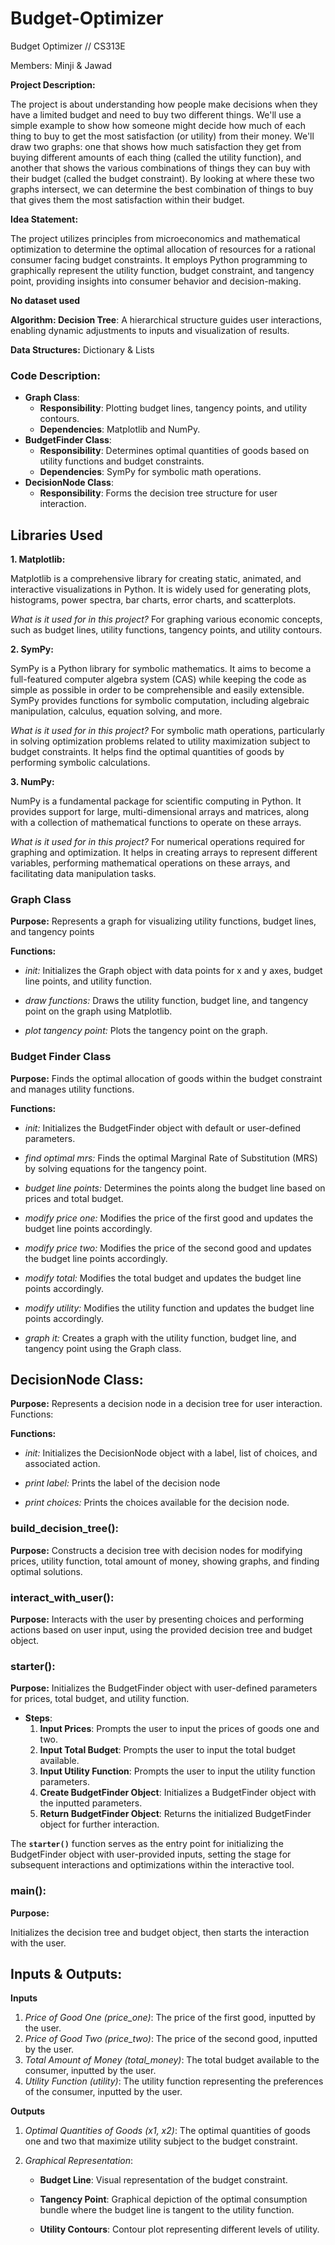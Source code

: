 # Budget-Optimizer
Budget Optimizer // CS313E

Members: Minji & Jawad

**Project Description:**

The project is about understanding how people make decisions when they have a limited budget and need to buy two different things. We'll use a simple example to show how someone might decide how much of each thing to buy to get the most satisfaction (or utility) from their money. We'll draw two graphs: one that shows how much satisfaction they get from buying different amounts of each thing (called the utility function), and another that shows the various combinations of things they can buy with their budget (called the budget constraint). By looking at where these two graphs intersect, we can determine the best combination of things to buy that gives them the most satisfaction within their budget.

**Idea Statement:**

The project utilizes principles from microeconomics and mathematical optimization to determine the optimal allocation of resources for a rational consumer facing budget constraints. It employs Python programming to graphically represent the utility function, budget constraint, and tangency point, providing insights into consumer behavior and decision-making.

**No dataset used**

**Algorithm: Decision Tree**: A hierarchical structure guides user interactions, enabling dynamic adjustments to inputs and visualization of results.

**Data Structures:** Dictionary & Lists


### **Code Description:**

- **Graph Class**:
    - **Responsibility**: Plotting budget lines, tangency points, and utility contours.
    - **Dependencies**: Matplotlib and NumPy.
- **BudgetFinder Class**:
    - **Responsibility**: Determines optimal quantities of goods based on utility functions and budget constraints.
    - **Dependencies**: SymPy for symbolic math operations.
- **DecisionNode Class**:
    - **Responsibility**: Forms the decision tree structure for user interaction.
 

## **Libraries Used**

**1. Matplotlib:**

Matplotlib is a comprehensive library for creating static, animated, and interactive visualizations in Python. It is widely used for generating plots, histograms, power spectra, bar charts, error charts, and scatterplots.

*What is it used for in this project?*
For graphing various economic concepts, such as budget lines, utility functions, tangency points, and utility contours. 

**2. SymPy:**

SymPy is a Python library for symbolic mathematics. It aims to become a full-featured computer algebra system (CAS) while keeping the code as simple as possible in order to be comprehensible and easily extensible. SymPy provides functions for symbolic computation, including algebraic manipulation, calculus, equation solving, and more.

*What is it used for in this project?*
For symbolic math operations, particularly in solving optimization problems related to utility maximization subject to budget constraints. It helps find the optimal quantities of goods by performing symbolic calculations.

**3. NumPy:**

NumPy is a fundamental package for scientific computing in Python. It provides support for large, multi-dimensional arrays and matrices, along with a collection of mathematical functions to operate on these arrays.

*What is it used for in this project?*
For numerical operations required for graphing and optimization. It helps in creating arrays to represent different variables, performing mathematical operations on these arrays, and facilitating data manipulation tasks. 

### **Graph Class**

**Purpose:** Represents a graph for visualizing utility functions, budget lines, and tangency points

**Functions:**

- *init:* Initializes the Graph object with data points for x and y axes, budget line points, and utility function.

- *draw functions:* Draws the utility function, budget line, and tangency point on the graph using Matplotlib.

- *plot tangency point:* Plots the tangency point on the graph.

### **Budget Finder Class**

**Purpose:** Finds the optimal allocation of goods within the budget constraint and manages utility functions.

**Functions:**

- *init:* Initializes the BudgetFinder object with default or user-defined parameters.

- *find optimal mrs:* Finds the optimal Marginal Rate of Substitution (MRS) by solving equations for the tangency point.

- *budget line points:* Determines the points along the budget line based on prices and total budget.

- *modify price one:* Modifies the price of the first good and updates the budget line points accordingly.

- *modify price two:* Modifies the price of the second good and updates the budget line points accordingly.

- *modify total:* Modifies the total budget and updates the budget line points accordingly.

- *modify utility:* Modifies the utility function and updates the budget line points accordingly.

- *graph it:* Creates a graph with the utility function, budget line, and tangency point using the Graph class.

## **DecisionNode Class:**

**Purpose:** Represents a decision node in a decision tree for user interaction.
Functions:

**Functions:**

- *init:* Initializes the DecisionNode object with a label, list of choices, and associated action.

- *print label:* Prints the label of the decision node

- *print choices:* Prints the choices available for the decision node.

### **build_decision_tree():**

**Purpose:** Constructs a decision tree with decision nodes for modifying prices, utility function, total amount of money, showing graphs, and finding optimal solutions.


### **interact_with_user():**

**Purpose:**  Interacts with the user by presenting choices and performing actions based on user input, using the provided decision tree and budget object.

### **starter():**

**Purpose:** Initializes the BudgetFinder object with user-defined parameters for prices, total budget, and utility function.

- **Steps**:
    1. **Input Prices**: Prompts the user to input the prices of goods one and two.
    2. **Input Total Budget**: Prompts the user to input the total budget available.
    3. **Input Utility Function**: Prompts the user to input the utility function parameters.
    4. **Create BudgetFinder Object**: Initializes a BudgetFinder object with the inputted parameters.
    5. **Return BudgetFinder Object**: Returns the initialized BudgetFinder object for further interaction.

The **`starter()`** function serves as the entry point for initializing the BudgetFinder object with user-provided inputs, setting the stage for subsequent interactions and optimizations within the interactive tool.

### **main():**

**Purpose:**

Initializes the decision tree and budget object, then starts the interaction with the user.

## **Inputs & Outputs:**

**Inputs**

1. *Price of Good One (price_one)*: The price of the first good, inputted by the user.
2. *Price of Good Two (price_two)*: The price of the second good, inputted by the user.
3. *Total Amount of Money (total_money)*: The total budget available to the consumer, inputted by the user.
4. *Utility Function (utility)*: The utility function representing the preferences of the consumer, inputted by the user.

**Outputs**

1. *Optimal Quantities of Goods (x1, x2)*: The optimal quantities of goods one and two that maximize utility subject to the budget constraint.
2. *Graphical Representation*:

    - **Budget Line**: Visual representation of the budget constraint.

    - **Tangency Point**: Graphical depiction of the optimal consumption bundle where the budget line is tangent to the utility function.

    - **Utility Contours**: Contour plot representing different levels of utility.





